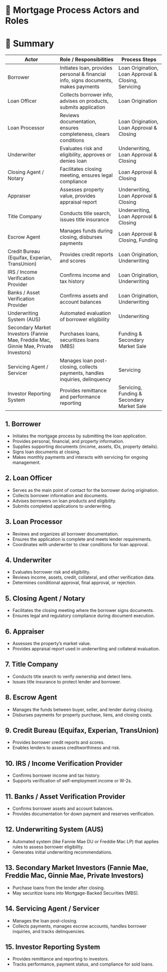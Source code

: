 # 📌 Mortgage Process Actors and Roles


# 📌 Summary

| **Actor** | **Role / Responsibilities** | **Process Steps** |
|-----------|-----------------------------|------------------|
| Borrower | Initiates loan, provides personal & financial info, signs documents, makes payments | Loan Origination, Loan Approval & Closing, Servicing |
| Loan Officer | Collects borrower info, advises on products, submits application | Loan Origination |
| Loan Processor | Reviews documentation, ensures completeness, clears conditions | Loan Origination, Loan Approval & Closing |
| Underwriter | Evaluates risk and eligibility, approves or denies loan | Underwriting, Loan Approval & Closing |
| Closing Agent / Notary | Facilitates closing meeting, ensures legal compliance | Loan Approval & Closing |
| Appraiser | Assesses property value, provides appraisal report | Underwriting, Loan Approval & Closing |
| Title Company | Conducts title search, issues title insurance | Underwriting, Loan Approval & Closing |
| Escrow Agent | Manages funds during closing, disburses payments | Loan Approval & Closing, Funding |
| Credit Bureau (Equifax, Experian, TransUnion) | Provides credit reports and scores | Loan Origination, Underwriting |
| IRS / Income Verification Provider | Confirms income and tax history | Loan Origination, Underwriting |
| Banks / Asset Verification Provider | Confirms assets and account balances | Loan Origination, Underwriting |
| Underwriting System (AUS) | Automated evaluation of borrower eligibility | Underwriting |
| Secondary Market Investors (Fannie Mae, Freddie Mac, Ginnie Mae, Private Investors) | Purchases loans, securitizes loans (MBS) | Funding & Secondary Market Sale |
| Servicing Agent / Servicer | Manages loan post-closing, collects payments, handles inquiries, delinquency | Servicing |
| Investor Reporting System | Provides remittance and performance reporting | Servicing, Funding & Secondary Market Sale |


## 1. Borrower
- Initiates the mortgage process by submitting the loan application.
- Provides personal, financial, and property information.
- Supplies supporting documents (income, assets, IDs, property details).
- Signs loan documents at closing.
- Makes monthly payments and interacts with servicing for ongoing management.

## 2. Loan Officer
- Serves as the main point of contact for the borrower during origination.
- Collects borrower information and documents.
- Advises borrowers on loan products and eligibility.
- Submits completed applications to underwriting.

## 3. Loan Processor
- Reviews and organizes all borrower documentation.
- Ensures the application is complete and meets lender requirements.
- Coordinates with underwriter to clear conditions for loan approval.

## 4. Underwriter
- Evaluates borrower risk and eligibility.
- Reviews income, assets, credit, collateral, and other verification data.
- Determines conditional approval, final approval, or rejection.

## 5. Closing Agent / Notary
- Facilitates the closing meeting where the borrower signs documents.
- Ensures legal and regulatory compliance during document execution.

## 6. Appraiser
- Assesses the property’s market value.
- Provides appraisal report used in underwriting and collateral evaluation.

## 7. Title Company
- Conducts title search to verify ownership and detect liens.
- Issues title insurance to protect lender and borrower.

## 8. Escrow Agent
- Manages the funds between buyer, seller, and lender during closing.
- Disburses payments for property purchase, liens, and closing costs.

## 9. Credit Bureau (Equifax, Experian, TransUnion)
- Provides borrower credit reports and scores.
- Enables lenders to assess creditworthiness and risk.

## 10. IRS / Income Verification Provider
- Confirms borrower income and tax history.
- Supports verification of self-employment income or W-2s.

## 11. Banks / Asset Verification Provider
- Confirms borrower assets and account balances.
- Provides documentation for down payment and reserves verification.

## 12. Underwriting System (AUS)
- Automated system (like Fannie Mae DU or Freddie Mac LP) that applies rules to assess borrower eligibility.
- Generates initial underwriting recommendations.

## 13. Secondary Market Investors (Fannie Mae, Freddie Mac, Ginnie Mae, Private Investors)
- Purchase loans from the lender after closing.
- May securitize loans into Mortgage-Backed Securities (MBS).

## 14. Servicing Agent / Servicer
- Manages the loan post-closing.
- Collects payments, manages escrow accounts, handles borrower inquiries, and tracks delinquencies.

## 15. Investor Reporting System
- Provides remittance and reporting to investors.
- Tracks performance, payment status, and compliance for sold loans.  
